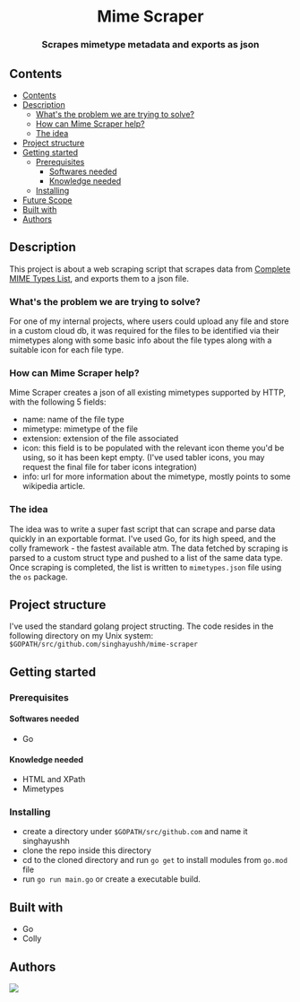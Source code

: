 <div align="center">
  <h1>Mime Scraper</h1>
  <h3>Scrapes mimetype metadata and exports as json</h3>
</div>

## Contents

  -   [Contents](#contents)
  -   [Description](#description)
      -   [What's the problem we are trying to solve?](#whats-the-problem-we-are-trying-to-solve)
      -   [How can Mime Scraper help?](#how-can-mime-scraper-help)
      -   [The idea](#the-idea)
  -   [Project structure](#project-structure)
  -   [Getting started](#getting-started)
      -   [Prerequisites](#prerequisites)
          -   [Softwares needed](#softwares-needed)
          -   [Knowledge needed](#knowledge-needed)
      -   [Installing](#installing)
  -   [Future Scope](#future-scope)
  -   [Built with](#built-with)
  -   [Authors](#authors)

## Description

This project is about a web scraping script that scrapes data from [Complete MIME Types List](https://www.freeformatter.com/mime-types-list.html), and exports them to a json file.

### What's the problem we are trying to solve?

For one of my internal projects, where users could upload any file and store in a custom cloud db, it was required for the files to be identified via their mimetypes along with some basic info about the file types along with a suitable icon for each file type.

### How can Mime Scraper help?

Mime Scraper creates a json of all existing mimetypes supported by HTTP, with the following 5 fields:
- name: name of the file type
- mimetype: mimetype of the file
- extension: extension of the file associated
- icon: this field is to be populated with the relevant icon theme you'd be using, so it has been kept empty. (I've used tabler icons, you may request the final file for taber icons integration)
- info: url for more information about the mimetype, mostly points to some wikipedia article.

### The idea

The idea was to write a super fast script that can scrape and parse data quickly in an exportable format. I've used Go, for its high speed, and the colly framework - the fastest available atm. The data fetched by scraping is parsed to a custom struct type and pushed to a list of the same data type. Once scraping is completed, the list is written to `mimetypes.json` file using the `os` package.

## Project structure

I've used the standard golang project structing. The code resides in the following directory on my Unix system:
`$GOPATH/src/github.com/singhayushh/mime-scraper`

## Getting started

### Prerequisites

#### Softwares needed

- Go

#### Knowledge needed

- HTML and XPath
- Mimetypes

### Installing

- create a directory under `$GOPATH/src/github.com` and name it singhayushh
- clone the repo inside this directory
- cd to the cloned directory and run `go get` to install modules from `go.mod` file
- run `go run main.go` or create a executable build.

## Built with

- Go
- Colly

## Authors

<a href="https://github.com/singhayushh/mime-scraper/graphs/contributors">
  <img src="https://contrib.rocks/image?repo=singhayushh/mime-scraper" />
</a>
